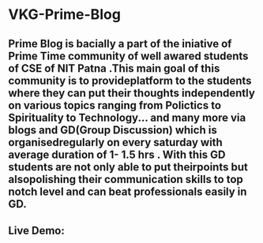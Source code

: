 # VKG-Prime-Blog
## Prime Blog is bacially a part of the iniative of <b>Prime Time community of well awared students of CSE of NIT Patna .This main goal of this community is to provideplatform to the students where they can put their thoughts independently on various topics ranging from Polictics to Spirituality to Technology... and many more via blogs and GD(Group Discussion) which is organisedregularly on every saturday with average duration of 1- 1.5 hrs . With this GD students are not only able to put theirpoints but alsopolishing their communication skills to top notch level and can beat professionals easily in GD.
## Live Demo: 
